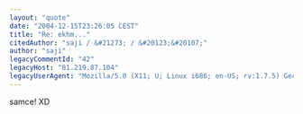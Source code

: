```yaml
---
layout: "quote"
date: "2004-12-15T23:26:05 CEST"
title: "Re: ekhm..."
citedAuthor: "saji / &#21273; / &#20123;&#20107;"
author: "saji"
legacyCommentId: "42"
legacyHost: "81.219.87.104"
legacyUserAgent: "Mozilla/5.0 (X11; U; Linux i686; en-US; rv:1.7.5) Gecko/20041203 Firefox/1.0"
---
```


samce! XD